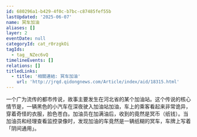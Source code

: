 ```yaml
---
id: 680296a1-b429-4f0c-b7bc-c87485fef55b
lastUpdated: '2025-06-07'
name: 冥车加油
aliases: []
layer: 2
eventDate: null
categoryId: cat_r0rzgkOi
tagIds:
  - tag__NZec6vQ
timelineEvents: []
relations: []
titledLinks:
  - title: '相關連結: 冥车加油'
    url: 'http://jrqd.qidongnews.com/Article/index/aid/18315.html'
---
```

一个广为流传的都市传说，故事主要发生在河北省的某个加油站。这个传说的核心情节是，一辆黑色的小汽车在深夜驶入加油站加油，车上的乘客看起来非常诡异，穿着奇怪的衣服，脸色苍白。加油员在加满油后，收到的竟然是冥币（纸钱）。当加油员和经理查看监控录像时，发现加油的车竟然是一辆纸糊的冥车，车牌上写着「阴间通用」。
